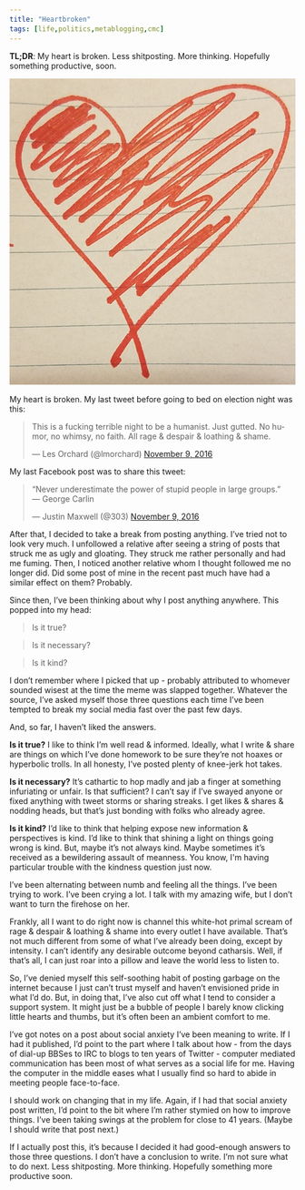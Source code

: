 ```yaml
---
title: "Heartbroken"
tags: [life,politics,metablogging,cmc]
---
```


**TL;DR**: My heart is broken. Less shitposting. More thinking. Hopefully something productive, soon.

<!--more-->

<img class="fullwidth" src="/uploads/2016/heartbroken.jpg" id="thumbnail" title="my wife drew me this" />

My heart is broken. My last tweet before going to bed on election night was this:

<blockquote class="twitter-tweet" data-lang="en"><p lang="en" dir="ltr">This is a fucking terrible night to be a humanist. Just gutted. No humor, no whimsy, no faith. All rage &amp; despair &amp; loathing &amp; shame.</p>&mdash; Les Orchard (@lmorchard) <a href="https://twitter.com/lmorchard/status/796228402948833280">November 9, 2016</a></blockquote>

My last Facebook post was to share this tweet:

<blockquote class="twitter-tweet" data-lang="en"><p lang="en" dir="ltr">“Never underestimate the power of stupid people in large groups.” <br>― George Carlin</p>&mdash; Justin Maxwell (@303) <a href="https://twitter.com/303/status/796245867376218112">November 9, 2016</a></blockquote>

After that, I decided to take a break from posting anything. I’ve tried not to look very much. I unfollowed a relative after seeing a string of posts that struck me as ugly and gloating. They struck me rather personally and had me fuming. Then, I noticed another relative whom I thought followed me no longer did. Did some post of mine in the recent past much have had a similar effect on them? Probably.

Since then, I’ve been thinking about why I post anything anywhere. This popped into my head:

> Is it true?

> Is it necessary?

> Is it kind?

I don’t remember where I picked that up - probably attributed to whomever sounded wisest at the time the meme was slapped together. Whatever the source, I’ve asked myself those three questions each time I’ve been tempted to break my social media fast over the past few days.

And, so far, I haven’t liked the answers.

**Is it true?** I like to think I’m well read & informed. Ideally, what I write & share are things on which I’ve done homework to be sure they’re not hoaxes or hyperbolic trolls. In all honesty, I’ve posted plenty of knee-jerk hot takes.

**Is it necessary?** It’s cathartic to hop madly and jab a finger at something infuriating or unfair. Is that sufficient? I can’t say if I’ve swayed anyone or fixed anything with tweet storms or sharing streaks. I get likes & shares & nodding heads, but that’s just bonding with folks who already agree.

**Is it kind?** I’d like to think that helping expose new information & perspectives is kind. I’d like to think that shining a light on things going wrong is kind. But, maybe it’s not always kind. Maybe sometimes it’s received as a bewildering assault of meanness. You know, I'm having particular trouble with the kindness question just now.

I’ve been alternating between numb and feeling all the things. I’ve been trying to work. I’ve been crying a lot. I talk with my amazing wife, but I don’t want to turn the firehose on her.

Frankly, all I want to do right now is channel this white-hot primal scream of rage & despair & loathing & shame into every outlet I have available. That’s not much different from some of what I’ve already been doing, except by intensity. I can’t identify any desirable outcome beyond catharsis. Well, if that’s all, I can just roar into a pillow and leave the world less to listen to.

So, I’ve denied myself this self-soothing habit of posting garbage on the internet because I just can’t trust myself and haven’t envisioned pride in what I’d do. But, in doing that, I’ve also cut off what I tend to consider a support system. It might just be a bubble of people I barely know clicking little hearts and thumbs, but it’s often been an ambient comfort to me.

I’ve got notes on a post about social anxiety I’ve been meaning to write. If I had it published, I’d point to the part where I talk about how - from the days of dial-up BBSes to IRC to blogs to ten years of Twitter - computer mediated communication has been most of what serves as a social life for me. Having the computer in the middle eases what I usually find so hard to abide in meeting people face-to-face.

I should work on changing that in my life. Again, if I had that social anxiety post written, I’d point to the bit where I’m rather stymied on how to improve things. I’ve been taking swings at the problem for close to 41 years. (Maybe I should write that post next.)

If I actually post this, it’s because I decided it had good-enough answers to those three questions. I don’t have a conclusion to write. I’m not sure what to do next. Less shitposting. More thinking. Hopefully something more productive soon.

<script async src="//platform.twitter.com/widgets.js" charset="utf-8"></script>

<!-- vim: set wrap linebreak nolist wrapmargin=0 textwidth=0 syntax=markdown formatoptions-=t: -->
